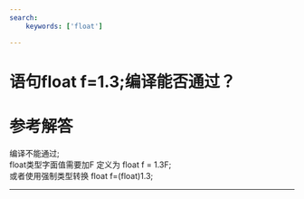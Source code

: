 ```yaml
---
search:
    keywords: ['float']

---
```



# 语句float f=1.3;编译能否通过？

# 参考解答

编译不能通过;  
float类型字面值需要加F 定义为 float f = 1.3F;  
或者使用强制类型转换 float f=\(float\)1.3;

---




